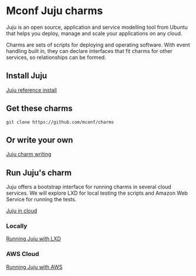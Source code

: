 # Mconf Juju charms

Juju is an open source, application and service modelling tool from Ubuntu that
helps you deploy, manage and scale your applications on any cloud.

Charms are sets of scripts for deploying and operating software. With event
handling built in, they can declare interfaces that fit charms for other
services, so relationships can be formed.

## Install Juju

[Juju reference install](https://docs.jujucharms.com/2.3/en/reference-install)

## Get these charms

```shell
git clone https://github.com/mconf/charms
```

## Or write your own

[Juju charm writing](https://docs.jujucharms.com/2.3/en/authors-charm-writing)

## Run Juju's charm

Juju offers a bootstrap interface for running charms in several cloud services.
We will explore LXD for local testing the scripts and Amazon Web Service
for running the tests.

[Juju in cloud](https://docs.jujucharms.com/2.3/en/clouds)

### Locally

[Running Juju with LXD](https://docs.jujucharms.com/2.3/en/clouds-LXD)

### AWS Cloud

[Running Juju with AWS](https://docs.jujucharms.com/2.3/en/help-aws)
